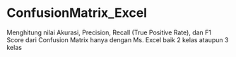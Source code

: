 # ConfusionMatrix_Excel
Menghitung nilai Akurasi, Precision, Recall (True Positive Rate), dan F1 Score dari Confusion Matrix hanya dengan Ms. Excel baik 2 kelas ataupun 3 kelas
